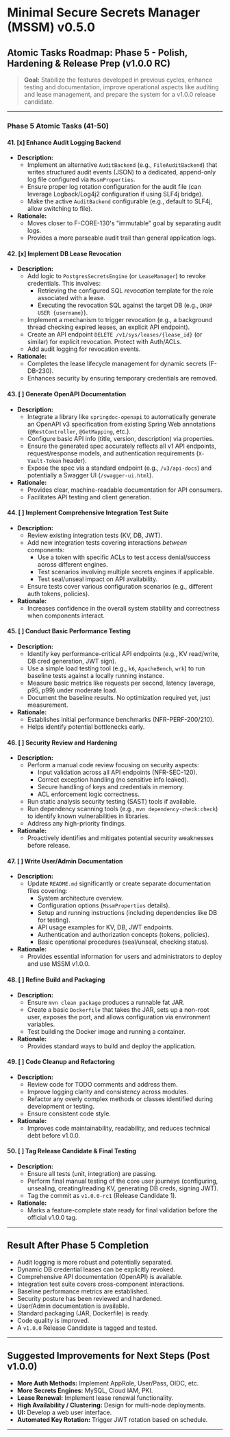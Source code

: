 # Minimal Secure Secrets Manager (MSSM) v0.5.0

## Atomic Tasks Roadmap: Phase 5 - Polish, Hardening & Release Prep (v1.0.0 RC)

> **Goal:** Stabilize the features developed in previous cycles, enhance testing and documentation, improve operational aspects like auditing and lease management, and prepare the system for a v1.0.0 release candidate.

---

### Phase 5 Atomic Tasks (41-50)

#### 41. [x] Enhance Audit Logging Backend
- **Description:**
    - Implement an alternative `AuditBackend` (e.g., `FileAuditBackend`) that writes structured audit events (JSON) to a dedicated, append-only log file configured via `MssmProperties`.
    - Ensure proper log rotation configuration for the audit file (can leverage Logback/Log4j2 configuration if using SLF4j bridge).
    - Make the active `AuditBackend` configurable (e.g., default to SLF4j, allow switching to file).
- **Rationale:**
    - Moves closer to F-CORE-130's "immutable" goal by separating audit logs.
    - Provides a more parseable audit trail than general application logs.

#### 42. [x] Implement DB Lease Revocation
- **Description:**
    - Add logic to `PostgresSecretsEngine` (or `LeaseManager`) to revoke credentials. This involves:
        - Retrieving the configured SQL *revocation* template for the role associated with a lease.
        - Executing the revocation SQL against the target DB (e.g., `DROP USER {username}`).
    - Implement a mechanism to trigger revocation (e.g., a background thread checking expired leases, an explicit API endpoint).
    - Create an API endpoint `DELETE /v1/sys/leases/{lease_id}` (or similar) for explicit revocation. Protect with Auth/ACLs.
    - Add audit logging for revocation events.
- **Rationale:**
    - Completes the lease lifecycle management for dynamic secrets (F-DB-230).
    - Enhances security by ensuring temporary credentials are removed.

#### 43. [ ] Generate OpenAPI Documentation
- **Description:**
    - Integrate a library like `springdoc-openapi` to automatically generate an OpenAPI v3 specification from existing Spring Web annotations (`@RestController`, `@GetMapping`, etc.).
    - Configure basic API info (title, version, description) via properties.
    - Ensure the generated spec accurately reflects all v1 API endpoints, request/response models, and authentication requirements (`X-Vault-Token` header).
    - Expose the spec via a standard endpoint (e.g., `/v3/api-docs`) and potentially a Swagger UI (`/swagger-ui.html`).
- **Rationale:**
    - Provides clear, machine-readable documentation for API consumers.
    - Facilitates API testing and client generation.

#### 44. [ ] Implement Comprehensive Integration Test Suite
- **Description:**
    - Review existing integration tests (KV, DB, JWT).
    - Add new integration tests covering interactions *between* components:
        - Use a token with specific ACLs to test access denial/success across different engines.
        - Test scenarios involving multiple secrets engines if applicable.
        - Test seal/unseal impact on API availability.
    - Ensure tests cover various configuration scenarios (e.g., different auth tokens, policies).
- **Rationale:**
    - Increases confidence in the overall system stability and correctness when components interact.

#### 45. [ ] Conduct Basic Performance Testing
- **Description:**
    - Identify key performance-critical API endpoints (e.g., KV read/write, DB cred generation, JWT sign).
    - Use a simple load testing tool (e.g., `k6`, `ApacheBench`, `wrk`) to run baseline tests against a locally running instance.
    - Measure basic metrics like requests per second, latency (average, p95, p99) under moderate load.
    - Document the baseline results. No optimization required yet, just measurement.
- **Rationale:**
    - Establishes initial performance benchmarks (NFR-PERF-200/210).
    - Helps identify potential bottlenecks early.

#### 46. [ ] Security Review and Hardening
- **Description:**
    - Perform a manual code review focusing on security aspects:
        - Input validation across all API endpoints (NFR-SEC-120).
        - Correct exception handling (no sensitive info leaked).
        - Secure handling of keys and credentials in memory.
        - ACL enforcement logic correctness.
    - Run static analysis security testing (SAST) tools if available.
    - Run dependency scanning tools (e.g., `mvn dependency-check:check`) to identify known vulnerabilities in libraries.
    - Address any high-priority findings.
- **Rationale:**
    - Proactively identifies and mitigates potential security weaknesses before release.

#### 47. [ ] Write User/Admin Documentation
- **Description:**
    - Update `README.md` significantly or create separate documentation files covering:
        - System architecture overview.
        - Configuration options (`MssmProperties` details).
        - Setup and running instructions (including dependencies like DB for testing).
        - API usage examples for KV, DB, JWT endpoints.
        - Authentication and authorization concepts (tokens, policies).
        - Basic operational procedures (seal/unseal, checking status).
- **Rationale:**
    - Provides essential information for users and administrators to deploy and use MSSM v1.0.0.

#### 48. [ ] Refine Build and Packaging
- **Description:**
    - Ensure `mvn clean package` produces a runnable fat JAR.
    - Create a basic `Dockerfile` that takes the JAR, sets up a non-root user, exposes the port, and allows configuration via environment variables.
    - Test building the Docker image and running a container.
- **Rationale:**
    - Provides standard ways to build and deploy the application.

#### 49. [ ] Code Cleanup and Refactoring
- **Description:**
    - Review code for TODO comments and address them.
    - Improve logging clarity and consistency across modules.
    - Refactor any overly complex methods or classes identified during development or testing.
    - Ensure consistent code style.
- **Rationale:**
    - Improves code maintainability, readability, and reduces technical debt before v1.0.0.

#### 50. [ ] Tag Release Candidate & Final Testing
- **Description:**
    - Ensure all tests (unit, integration) are passing.
    - Perform final manual testing of the core user journeys (configuring, unsealing, creating/reading KV, generating DB creds, signing JWT).
    - Tag the commit as `v1.0.0-rc1` (Release Candidate 1).
- **Rationale:**
    - Marks a feature-complete state ready for final validation before the official v1.0.0 tag.

---

## Result After Phase 5 Completion

- Audit logging is more robust and potentially separated.
- Dynamic DB credential leases can be explicitly revoked.
- Comprehensive API documentation (OpenAPI) is available.
- Integration test suite covers cross-component interactions.
- Baseline performance metrics are established.
- Security posture has been reviewed and hardened.
- User/Admin documentation is available.
- Standard packaging (JAR, Dockerfile) is ready.
- Code quality is improved.
- A `v1.0.0` Release Candidate is tagged and tested.

---

## Suggested Improvements for Next Steps (Post v1.0.0)

- **More Auth Methods:** Implement AppRole, User/Pass, OIDC, etc.
- **More Secrets Engines:** MySQL, Cloud IAM, PKI.
- **Lease Renewal:** Implement lease renewal functionality.
- **High Availability / Clustering:** Design for multi-node deployments.
- **UI:** Develop a web user interface.
- **Automated Key Rotation:** Trigger JWT rotation based on schedule.

---
